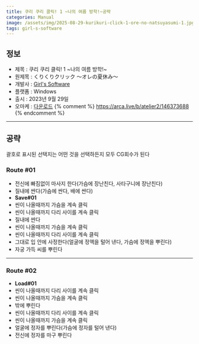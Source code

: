 ```yaml
---
title: 쿠리 쿠리 클릭! 1 ~나의 여름 방학!~공략
categories: Manual
image: /assets/img/2025-08-29-kurikuri-click-1-ore-no-natsuyasumi-1.jpg
tags: girl-s-software
---
```


## 정보

* 제목 : 쿠리 쿠리 클릭! 1 ~나의 여름 방학!~
* 원제목 : くりくりクリック ～オレの夏休み～
* 개발사 : [Girl's Software](/tags/girl-s-software)
* 플랫폼 : Windows
* 출시 : 2023년 9월 29일
* 오마케 : [다운로드](/assets/omake/kurikuri-click-1-ore-no-natsuyasumi.zip)
{% comment %}
https://arca.live/b/atelier2/146373688
{% endcomment %}

---

## 공략

괄호로 표시된 선택지는 어떤 것을 선택하든지 모두 CG회수가 된다  

### Route #01

* 전신에 빠짐없이 마사지 한다(가슴에 장난친다, 사타구니에 장난친다)
* 질내에 싼다(가슴에 싼다, 배에 싼다)
* **Save#01**
* 씬이 나올때까지 가슴을 계속 클릭
* 씬이 나올때까지 다리 사이를 계속 클릭
* 질내에 싼다
* 씬이 나올때까지 가슴을 계속 클릭
* 씬이 나올때까지 다리 사이를 계속 클릭
* 그대로 입 안에 사정한다(얼굴에 정액을 털어 낸다, 가슴에 정액을 뿌린다)
* 자궁 가득 씨를 뿌린다

---

### Route #02

* **Load#01**
* 씬이 나올때까지 다리 사이를 계속 클릭
* 씬이 나올때까지 가슴을 계속 클릭
* 밖에 뿌린다
* 씬이 나올때까지 다리 사이를 계속 클릭
* 씬이 나올때까지 가슴을 계속 클릭
* 얼굴에 정자를 뿌린다(가슴에 정자를 털어 낸다)
* 전신에 정자를 마구 뿌린다
